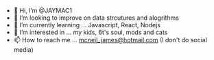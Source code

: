 - 👋 Hi, I’m @JAYMAC1
- 👀  I’m looking to improve on data strcutures and alogrithms 
- 🌱 I’m currently learning ... Javascript, React, Nodejs
- 💞️ I’m interested in ... my kids, 6t's soul, mods and cats
- 📫 How to reach me ... mcneil_james@hotmail.com (I don't do social media)

<!---
JAYMAC1/JAYMAC1 is a ✨ special ✨ repository because its `README.md` (this file) appears on your GitHub profile.
You can click the Preview link to take a look at your changes.
--->
